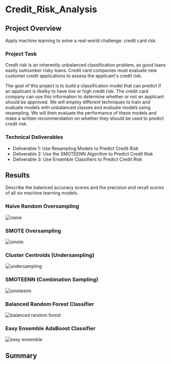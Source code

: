 # Credit_Risk_Analysis
## Project Overview
Apply machine learning to solve a real-world challenge: credit card risk.
### Project Task
Credit risk is an inherently unbalanced classification problem, as good loans easily outnumber risky loans. Credit card companies must evaluate new customer credit applications to assess the applicant's credit risk. 

The goal of this project is to build a classification model that can predict if an applicant is likelky to have low or high credit risk. The credit card company can use this information to determine whether or not an applicant should be approved. We will employ different techniques to train and evaluate models with unbalanced classes and evaluate models using resampling. We will then evaluate the performance of these models and make a written recommendation on whether they should be used to predict credit risk.

### Technical Deliverables
* Deliverable 1: Use Resampling Models to Predict Credit Risk
* Deliverable 2: Use the SMOTEENN Algorithm to Predict Credit Risk
* Deliverable 3: Use Ensemble Classifiers to Predict Credit Risk

## Results
Describe the balanced accuracy scores and the precision and recall scores of all six machine learning models.
### Naive Random Oversampling
![naive](https://user-images.githubusercontent.com/73972332/113496730-5b7d6980-94b1-11eb-96cb-7b9c99a26ee6.png)

### SMOTE Oversampling
![smote](https://user-images.githubusercontent.com/73972332/113496731-5d472d00-94b1-11eb-9712-8106465f7c72.png)

### Cluster Centroids (Undersampling)
![undersampling](https://user-images.githubusercontent.com/73972332/113497339-fb3df600-94b7-11eb-9a68-9da261747c00.png)

### SMOTEENN (Combination Sampling)
![smoteenn](https://user-images.githubusercontent.com/73972332/113496732-5e785a00-94b1-11eb-8733-574ef8cbcb58.png)

### Balanced Random Forest Classifier
![balanced random forest](https://user-images.githubusercontent.com/73972332/113496733-5fa98700-94b1-11eb-9d28-504c8249ab26.png)

### Easy Ensemble AdaBoost Classifier
![easy ensemble](https://user-images.githubusercontent.com/73972332/113496734-60dab400-94b1-11eb-92f0-59db83589841.png)

## Summary
